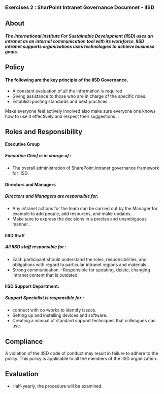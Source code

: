 ### Exercises 2 : SharPoint Intranet Governance Documnet - IISD

## About
##### The International Institute For Sustainable Development (IISD) uses an intranet as an internal communication tool with its workforce. IISD intranet supports organizations uses technologies to achieve business goals.

## Policy

#### The following are the key principle of the IISD Governance.
<ul>
<li> A constant evaluation of all the information is required. </li>
<li> Giving assistance to those who are in charge of the specific roles.</li> 
<li> Establish posting standards and best practices .</li>
</ul>

Make everyone feel actively involved also make sure everyone one knows how to use it effectively and respect their suggestions.

## Roles and Responsibility

#### Executive Group
##### Executive Chief is in charge of :
- The overall administration of SharePoint intranet governance framework for IISD.

#### Directors and Managers
##### Directors and Managers are responsible for:
- Any intranet actions for the team can be carried out by the Manager for example to add people, add resources, and make updates.
- Make sure to express the decisions in a precise and unambiguous manner.

#### IISD Staff
##### All IISD staff responsible for :
- Each participant should understand the roles, responsibilities, and obligations with regard to particular intranet regions and materials.
- Strong communication.
-Responsible for updating, delete, changing intranet content that is outdated.

#### IISD Support Department:
##### Support Specialist is responsible for :
- connect with co-works to identify issues.
- Setting up and installing devices and software.
- Creating a manual of standard support techniques that colleagues can use.

## Compliance
A violation of the IISD code of conduct may result in failure to adhere to the policy. This policy is applicable to all the members of the IISD organization.

## Evaluation
- Half-yearly, the procedure will be examined.







